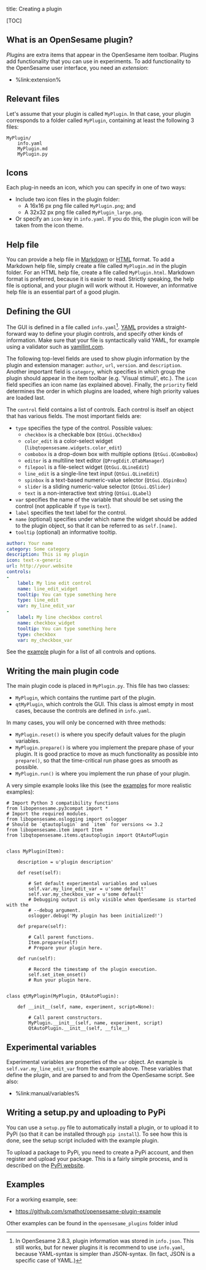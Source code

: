 title: Creating a plugin

[TOC]


## What is an OpenSesame plugin?

*Plugins* are extra items that appear in the OpenSesame item toolbar. Plugins add functionality that you can use in experiments. To add functionality to the OpenSesame user interface, you need an *extension*:

- %link:extension%


## Relevant files

Let's assume that your plugin is called `MyPlugin`. In that case, your plugin corresponds to a folder called `MyPlugin`, containing at least the following 3 files:

	MyPlugin/
		info.yaml
		MyPlugin.md
		MyPlugin.py


## Icons

Each plug-in needs an icon, which you can specify in one of two ways:

- Include two icon files in the plugin folder:
	- A 16x16 px png file called `MyPlugin.png`; and
	- A 32x32 px png file called `MyPlugin_large.png`.
- Or specify an `icon` key in `info.yaml`. If you do this, the plugin icon will be taken from the icon theme.


## Help file

You can provide a help file in [Markdown] or [HTML] format. To add a Markdown help file, simply create a file called `MyPlugin.md` in the plugin folder. For an HTML help file, create a file called `MyPlugin.html`. Markdown format is preferred, because it is easier to read. Strictly speaking, the help file is optional, and your plugin will work without it. However, an informative help file is an essential part of a good plugin.


## Defining the GUI

The GUI is defined in a file called `info.yaml`[^json]. [YAML] provides a straight-forward way to define your plugin controls, and specify other kinds of information. Make sure that your file is syntactically valid YAML, for example using a validator such as [yamllint.com].

The following top-level fields are used to show plugin information by the plugin and extension manager: `author`, `url`, `version`. and `description`. Another important field is `category`, which specifies in which group the plugin should appear in the item toolbar (e.g. 'Visual stimuli', etc.). The `icon` field specifies an icon name (as explained above). Finally, the `priority` field determines the order in which plugins are loaded, where high priority values are loaded last.

The `control` field contains a list of controls. Each control is itself an object that has various fields. The most important fields are:

- `type` specifies the type of the control. Possible values:
	- `checkbox` is a checkable box (`QtGui.QCheckBox`)
	- `color_edit` is a color-select widget (`libqtopensesame.widgets.color_edit`)
	- `combobox` is a drop-down box with multiple options (`QtGui.QComboBox`)
	- `editor` is a multiline text editor (`QProgEdit.QTabManager`)
	- `filepool` is a file-select widget (`QtGui.QLineEdit`)
	- `line_edit` is a single-line text input (`QtGui.QLineEdit`)
	- `spinbox` is a text-based numeric-value selector (`QtGui.QSpinBox`)
	- `slider` is a sliding numeric-value selector (`QtGui.QSlider`)
	- `text` is a non-interactive text string (`QtGui.QLabel`)
- `var` specifies the name of the variable that should be set using the control (not applicable if `type` is `text`).
- `label` specifies the text label for the control.
- `name` (optional) specifies under which name the widget should be added to the plugin object, so that it can be referred to as `self.[name]`.
- `tooltip` (optional) an informative tooltip.

~~~ .yaml
author: Your name
category: Some category
description: This is my plugin
icon: text-x-generic
url: http://your.website
controls:
-
    label: My line edit control
    name: line_edit_widget
    tooltip: You can type something here
    type: line_edit
    var: my_line_edit_var
-
    label: My line checkbox control
    name: checkbox_widget
    tooltip: You can type something here
    type: checkbox
    var: my_checkbox_var
~~~

See the [example](#examples) plugin for a list of all controls and options.

## Writing the main plugin code

The main plugin code is placed in `MyPlugin.py`. This file has two classes:

- `MyPlugin`, which contains the runtime part of the plugin.
- `qtMyPlugin`, which controls the GUI. This class is almost empty in most cases, because the controls are defined in `info.yaml`.

In many cases, you will only be concerned with three methods:

- `MyPlugin.reset()` is where you specify default values for the plugin variables.
- `MyPlugin.prepare()` is where you implement the prepare phase of your plugin. It is good practice to move as much functionality as possible into `prepare()`, so that the time-critical run phase goes as smooth as possible.
- `MyPlugin.run()` is where you implement the run phase of your plugin.

A very simple example looks like this (see the [examples](#examples) for more realistic examples):

~~~ .python
# Import Python 3 compatibility functions
from libopensesame.py3compat import *
# Import the required modules.
from libopensesame.oslogging import oslogger
# Should be `qtautoplugin` and `item` for versions <= 3.2
from libopensesame.item import Item
from libqtopensesame.items.qtautoplugin import QtAutoPlugin  


class MyPlugin(Item):

	description = u'plugin description'

	def reset(self):

		# Set default experimental variables and values
		self.var.my_line_edit_var = u'some default'
		self.var.my_checkbox_var = u'some default'
		# Debugging output is only visible when OpenSesame is started with the
		# --debug argument.
		oslogger.debug('My plugin has been initialized!')

	def prepare(self):

		# Call parent functions.
		Item.prepare(self)
		# Prepare your plugin here.

	def run(self):

		# Record the timestamp of the plugin execution.
		self.set_item_onset()
		# Run your plugin here.


class qtMyPlugin(MyPlugin, QtAutoPlugin):

	def __init__(self, name, experiment, script=None):

		# Call parent constructors.
		MyPlugin.__init__(self, name, experiment, script)
		QtAutoPlugin.__init__(self, __file__)
~~~


## Experimental variables

Experimental variables are properties of the `var` object. An example is `self.var.my_line_edit_var` from the example above. These variables that define the plugin, and are parsed to and from the OpenSesame script. See also:

- %link:manual/variables%


## Writing a setup.py and uploading to PyPi

You can use a `setup.py` file to automatically install a plugin, or to upload it to PyPi (so that it can be installed through `pip install`). To see how this is done, see the setup script included with the example plugin.

To upload a package to PyPi, you need to create a PyPi account, and then register and upload your package. This is a fairly simple process, and is described on the [PyPi website](https://pypi.python.org/pypi).


## Examples

For a working example, see:

- <https://github.com/smathot/opensesame-plugin-example>

Other examples can be found in the `opensesame_plugins` folder inlud

[^json]: In OpenSesame 2.8.3, plugin information was stored in `info.json`. This still works, but for newer plugins it is recommend to use `info.yaml`, because YAML-syntax is simpler than JSON-syntax. (In fact, JSON is a specific case of YAML.)

[html]: http://en.wikipedia.org/wiki/HTML#Markup
[yaml]: http://en.wikipedia.org/wiki/YAML
[yamllint.com]: http://yamllint.com/
[markdown]: http://daringfireball.net/projects/markdown/syntax
